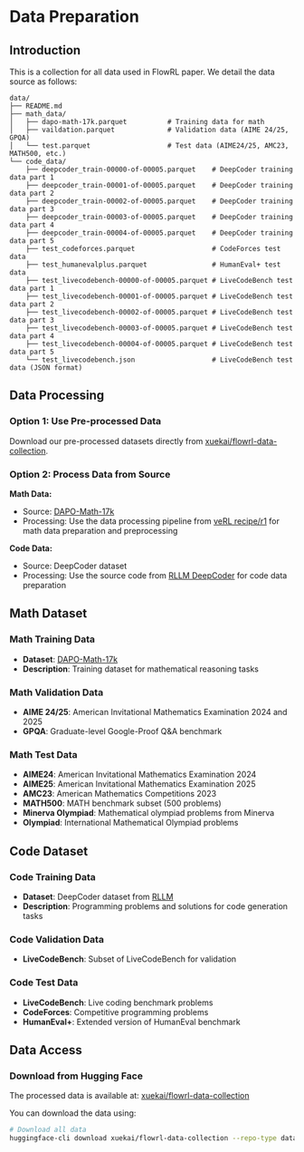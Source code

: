 # Data Preparation

## Introduction

This is a collection for all data used in FlowRL paper. We detail the data source as follows:

```text
data/
├── README.md
├── math_data/
│   ├── dapo-math-17k.parquet          # Training data for math
│   ├── vaildation.parquet             # Validation data (AIME 24/25, GPQA)
│   └── test.parquet                   # Test data (AIME24/25, AMC23, MATH500, etc.)
└── code_data/
    ├── deepcoder_train-00000-of-00005.parquet    # DeepCoder training data part 1
    ├── deepcoder_train-00001-of-00005.parquet    # DeepCoder training data part 2
    ├── deepcoder_train-00002-of-00005.parquet    # DeepCoder training data part 3
    ├── deepcoder_train-00003-of-00005.parquet    # DeepCoder training data part 4
    ├── deepcoder_train-00004-of-00005.parquet    # DeepCoder training data part 5
    ├── test_codeforces.parquet                   # CodeForces test data
    ├── test_humanevalplus.parquet                # HumanEval+ test data
    ├── test_livecodebench-00000-of-00005.parquet # LiveCodeBench test data part 1
    ├── test_livecodebench-00001-of-00005.parquet # LiveCodeBench test data part 2
    ├── test_livecodebench-00002-of-00005.parquet # LiveCodeBench test data part 3
    ├── test_livecodebench-00003-of-00005.parquet # LiveCodeBench test data part 4
    ├── test_livecodebench-00004-of-00005.parquet # LiveCodeBench test data part 5
    └── test_livecodebench.json                   # LiveCodeBench test data (JSON format)
```

## Data Processing

### Option 1: Use Pre-processed Data

Download our pre-processed datasets directly from [xuekai/flowrl-data-collection](https://huggingface.co/datasets/xuekai/flowrl-data-collection).

### Option 2: Process Data from Source

**Math Data:**
- Source: [DAPO-Math-17k](https://huggingface.co/datasets/BytedTsinghua-SIA/DAPO-Math-17k)
- Processing: Use the data processing pipeline from [veRL recipe/r1](https://github.com/volcengine/verl/tree/main/recipe/r1) for math data preparation and preprocessing

**Code Data:**
- Source: DeepCoder dataset
- Processing: Use the source code from [RLLM DeepCoder](https://github.com/agentica-project/rllm/tree/deepcoder#data) for code data preparation

## Math Dataset

### Math Training Data

- **Dataset**: [DAPO-Math-17k](https://huggingface.co/datasets/BytedTsinghua-SIA/DAPO-Math-17k)
- **Description**: Training dataset for mathematical reasoning tasks

### Math Validation Data

- **AIME 24/25**: American Invitational Mathematics Examination 2024 and 2025
- **GPQA**: Graduate-level Google-Proof Q&A benchmark

### Math Test Data

- **AIME24**: American Invitational Mathematics Examination 2024
- **AIME25**: American Invitational Mathematics Examination 2025
- **AMC23**: American Mathematics Competitions 2023
- **MATH500**: MATH benchmark subset (500 problems)
- **Minerva Olympiad**: Mathematical olympiad problems from Minerva
- **Olympiad**: International Mathematical Olympiad problems

## Code Dataset

### Code Training Data

- **Dataset**: DeepCoder dataset from [RLLM](https://github.com/agentica-project/rllm/tree/deepcoder)
- **Description**: Programming problems and solutions for code generation tasks

### Code Validation Data

- **LiveCodeBench**: Subset of LiveCodeBench for validation

### Code Test Data

- **LiveCodeBench**: Live coding benchmark problems
- **CodeForces**: Competitive programming problems
- **HumanEval+**: Extended version of HumanEval benchmark

## Data Access

### Download from Hugging Face

The processed data is available at: [xuekai/flowrl-data-collection](https://huggingface.co/datasets/xuekai/flowrl-data-collection)

You can download the data using:

```bash
# Download all data
huggingface-cli download xuekai/flowrl-data-collection --repo-type dataset --local-dir ./data
```
